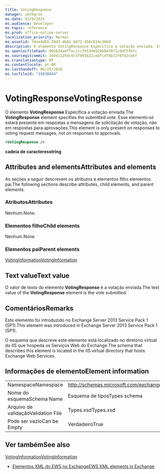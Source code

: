```yaml
---
title: VotingResponse
manager: sethgros
ms.date: 03/9/2015
ms.audience: Developer
ms.topic: reference
ms.prod: office-online-server
localization_priority: Normal
ms.assetid: 7dae4db5-28d3-4b81-b071-458c814c36b9
description: O elemento VotingResponse Especifica a votação enviada. Esse elemento só estará presente em respostas a mensagens de solicitação de votação, não em respostas para aprovações.
ms.openlocfilehash: 865b24a4f7ec1cc7b53d4928b04f071cddf5fbfc
ms.sourcegitcommit: 34041125dc8c5f993b21cebfc4f8b72f0fd2cb6f
ms.translationtype: MT
ms.contentlocale: pt-BR
ms.lasthandoff: 06/25/2018
ms.locfileid: "19838044"
---
```

# <a name="votingresponse"></a><span data-ttu-id="9836f-104">VotingResponse</span><span class="sxs-lookup"><span data-stu-id="9836f-104">VotingResponse</span></span>

<span data-ttu-id="9836f-105">O elemento **VotingResponse** Especifica a votação enviada.</span><span class="sxs-lookup"><span data-stu-id="9836f-105">The **VotingResponse** element specifies the submitted vote.</span></span> <span data-ttu-id="9836f-106">Esse elemento só estará presente em respostas a mensagens de solicitação de votação, não em respostas para aprovações.</span><span class="sxs-lookup"><span data-stu-id="9836f-106">This element is only present on responses to voting request messages, not on responses to approvals.</span></span> 
  
```XML
<VotingResponse />
```

 <span data-ttu-id="9836f-107">**cadeia de caracteres**</span><span class="sxs-lookup"><span data-stu-id="9836f-107">**string**</span></span>
## <a name="attributes-and-elements"></a><span data-ttu-id="9836f-108">Attributes and elements</span><span class="sxs-lookup"><span data-stu-id="9836f-108">Attributes and elements</span></span>

<span data-ttu-id="9836f-109">As seções a seguir descrevem os atributos e elementos filho elementos pai.</span><span class="sxs-lookup"><span data-stu-id="9836f-109">The following sections describe attributes, child elements, and parent elements.</span></span>
  
### <a name="attributes"></a><span data-ttu-id="9836f-110">Atributos</span><span class="sxs-lookup"><span data-stu-id="9836f-110">Attributes</span></span>

<span data-ttu-id="9836f-111">Nenhum.</span><span class="sxs-lookup"><span data-stu-id="9836f-111">None.</span></span>
  
### <a name="child-elements"></a><span data-ttu-id="9836f-112">Elementos filho</span><span class="sxs-lookup"><span data-stu-id="9836f-112">Child elements</span></span>

<span data-ttu-id="9836f-113">Nenhum.</span><span class="sxs-lookup"><span data-stu-id="9836f-113">None.</span></span>
  
### <a name="parent-elements"></a><span data-ttu-id="9836f-114">Elementos pai</span><span class="sxs-lookup"><span data-stu-id="9836f-114">Parent elements</span></span>

[<span data-ttu-id="9836f-115">VotingInformation</span><span class="sxs-lookup"><span data-stu-id="9836f-115">VotingInformation</span></span>](votinginformation.md)
  
## <a name="text-value"></a><span data-ttu-id="9836f-116">Text value</span><span class="sxs-lookup"><span data-stu-id="9836f-116">Text value</span></span>

<span data-ttu-id="9836f-117">O valor de texto do elemento **VotingResponse** é a votação enviada.</span><span class="sxs-lookup"><span data-stu-id="9836f-117">The text value of the **VotingResponse** element is the vote submitted.</span></span> 
  
## <a name="remarks"></a><span data-ttu-id="9836f-118">Comentários</span><span class="sxs-lookup"><span data-stu-id="9836f-118">Remarks</span></span>

<span data-ttu-id="9836f-119">Este elemento foi introduzido no Exchange Server 2013 Service Pack 1 (SP1).</span><span class="sxs-lookup"><span data-stu-id="9836f-119">This element was introduced in Exchange Server 2013 Service Pack 1 (SP1).</span></span>
  
<span data-ttu-id="9836f-120">O esquema que descreve este elemento está localizado no diretório virtual do IIS que hospeda os Serviços Web do Exchange.</span><span class="sxs-lookup"><span data-stu-id="9836f-120">The schema that describes this element is located in the IIS virtual directory that hosts Exchange Web Services.</span></span>
  
## <a name="element-information"></a><span data-ttu-id="9836f-121">Informações de elemento</span><span class="sxs-lookup"><span data-stu-id="9836f-121">Element information</span></span>

|||
|:-----|:-----|
|<span data-ttu-id="9836f-122">Namespace</span><span class="sxs-lookup"><span data-stu-id="9836f-122">Namespace</span></span>  <br/> |http://schemas.microsoft.com/exchange/services/2006/types  <br/> |
|<span data-ttu-id="9836f-123">Nome do esquema</span><span class="sxs-lookup"><span data-stu-id="9836f-123">Schema Name</span></span>  <br/> |<span data-ttu-id="9836f-124">Esquema de tipos</span><span class="sxs-lookup"><span data-stu-id="9836f-124">Types schema</span></span>  <br/> |
|<span data-ttu-id="9836f-125">Arquivo de validação</span><span class="sxs-lookup"><span data-stu-id="9836f-125">Validation File</span></span>  <br/> |<span data-ttu-id="9836f-126">Types.xsd</span><span class="sxs-lookup"><span data-stu-id="9836f-126">Types.xsd</span></span>  <br/> |
|<span data-ttu-id="9836f-127">Pode ser vazio</span><span class="sxs-lookup"><span data-stu-id="9836f-127">Can be Empty</span></span>  <br/> |<span data-ttu-id="9836f-128">Verdadeiro</span><span class="sxs-lookup"><span data-stu-id="9836f-128">True</span></span>  <br/> |
   
## <a name="see-also"></a><span data-ttu-id="9836f-129">Ver também</span><span class="sxs-lookup"><span data-stu-id="9836f-129">See also</span></span>



[<span data-ttu-id="9836f-130">VotingInformation</span><span class="sxs-lookup"><span data-stu-id="9836f-130">VotingInformation</span></span>](votinginformation.md)


- [<span data-ttu-id="9836f-131">Elementos XML do EWS no Exchange</span><span class="sxs-lookup"><span data-stu-id="9836f-131">EWS XML elements in Exchange</span></span>](ews-xml-elements-in-exchange.md)

